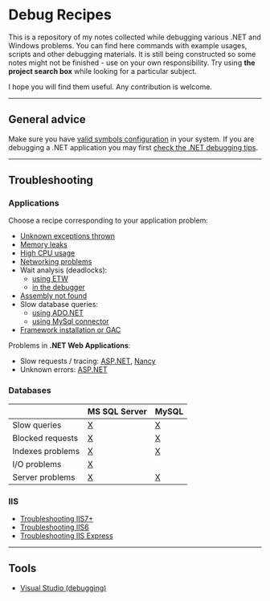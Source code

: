 
Debug Recipes
=============

This is a repository of my notes collected while debugging various .NET and Windows problems. You can find here commands with example usages, scripts and other debugging materials.  It is still being constructed so some notes might not be finished - use on your own responsibility. Try using **the project search box** while looking for a particular subject.

I hope you will find them useful. Any contribution is welcome.

---------------------

## General advice

Make sure you have [valid symbols configuration](windows-debugging-configuration.md#environment-variables) in your system. If you are debugging a .NET application you may first [check the .NET debugging tips](clr-debugging-tips.md).

---------------------

## Troubleshooting

### Applications

Choose a recipe corresponding to your application problem:

- [Unknown exceptions thrown](exceptions/exceptions.md)
- [Memory leaks](memory/managed-memory-leaks.md)
- [High CPU usage](cpu/analyzing-high-cpu-usage.md)
- [Networking problems](network/network-tracing.md)
- Wait analysis (deadlocks):
  - [using ETW](threading/analyzing-waits-etw.md)
  - [in the debugger](threading/analyzing-waits-debugger.md)
- [Assembly not found](assemblies/clr-assemblies.md)
- Slow database queries:
  - [using ADO.NET](ado.net/ado.net-debugging.md)
  - [using MySql connector](databases/mysql/mysql.net-connector-usage.md)
- [Framework installation or GAC](clr-information.md)

Problems in **.NET Web Applications**:

- Slow requests / tracing: [ASP.NET](asp.net/asp.net-profiling.md), [Nancy](nancy/nancy-diagnostics.md)
- Unknown errors: [ASP.NET](asp.net/asp.net-debugging.md)

### Databases

|    | MS SQL Server | MySQL |
| --- | --- | --- |
| Slow queries | [X](databases/mssqlserver/mssqlserver-querying.md) | [X](databases/mysql/mysql-querying.md) |
| Blocked requests | [X](databases/mssqlserver/mssqlserver-concurrency.md) | [X](databases/mysql/mysql-concurrency.md) |
| Indexes problems | [X](databases/mssqlserver/mssqlserver-indexes.md) | [X](databases/mysql/mysql-indexes.md) |
| I/O problems | [X](databases/mssqlserver/mssqlserver-troubleshooting-io.md) |  |
| Server problems | [X](databases/mssqlserver/mssqlserver-troubleshooting-server.md) | [X](databases/mysql/mysql-troubleshooting-server.md) |

### IIS

- [Troubleshooting IIS7+](iis/iis7up.md)
- [Troubleshooting IIS6](iis/iis6.md)
- [Troubleshooting IIS Express](iis/iisexpress.md)

---------------------

## Tools

- [Visual Studio (debugging)](debugging-using-vs/README.md)

